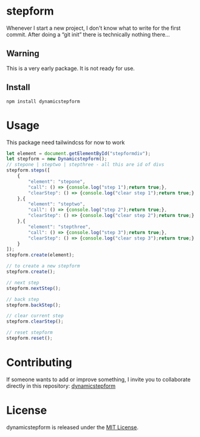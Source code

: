 # stepform

Whenever I start a new project, I don't know what to write for the first commit. After doing a “git init” there is technically nothing there...

## Warning
This is a very early package. It is not ready for use.

## Install

```npm
npm install dynamicstepform
```

# Usage
This package need tailwindcss for now to work

```javascript
let element = document.getElementById("stepformdiv");
let stepform = new Dynamicstepform();
// stepone | steptwo | stepthree - all this are id of divs
stepform.steps([
    {
        "element": "stepone", 
        "call": () => {console.log("step 1");return true;}, 
        "clearStep": () => {console.log("clear step 1");return true;}
    },{
        "element": "steptwo", 
        "call": () => {console.log("step 2");return true;}, 
        "clearStep": () => {console.log("clear step 2");return true;}
    },{
        "element": "stepthree", 
        "call": () => {console.log("step 3");return true;}, 
        "clearStep": () => {console.log("clear step 3");return true;}
    }
]);
stepform.create(element);
```

```javascript
// to create a new stepform
stepform.create();

// next step
stepform.nextStep();

// back step
stepform.backStep();

// clear current step
stepform.clearStep();

// reset stepform
stepform.reset();
```

# Contributing
If someone wants to add or improve something, I invite you to collaborate directly in this repository: [dynamicstepform](https://github.com/fairstyle/dynamicstepform)

# License
dynamicstepform is released under the [MIT License](https://opensource.org/licenses/MIT).